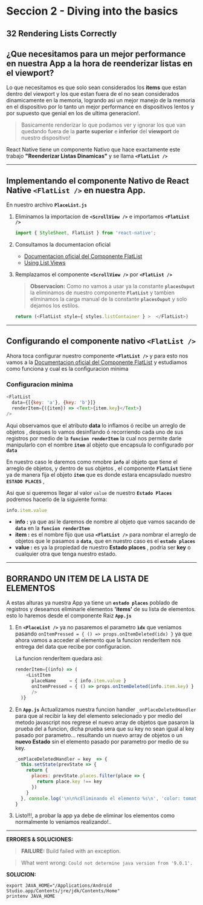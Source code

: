 # Seccion 2 - **Diving into the basics**
## **32 Rendering Lists Correctly**

## ¿Que necesitamos para un mejor performance en nuestra App a la hora de reenderizar listas en el viewport?

Lo que necesitamos es que solo sean considerados los **items** que estan dentro del viewport y los que estan fuera de el no sean considerados dinamicamente en la memoria, logrando asi un mejor manejo de la memoria en el dispositivo por lo tanto un mejor performance en dispositivos lentos y por supuesto que genial en los de ultima generacion!.

> Basicamente renderizar lo que podamos ver y ignorar los que van quedando fuera de la **parte superior** e **inferior** del **viewport** de nuestro dispositivo!

React Native tiene un componente Nativo que hace exactamente este trabajo **"Reenderizar Listas Dinamicas"** y se llama **```<FlatList />```**

---
## Implementando el componente Nativo de React Native **```<FlatList />```** en nuestra App.

En nuestro archivo **```PlaceList.js```**

1. Eliminamos la importacion de **```<ScrollView />```**  e importamos **```<FlatList />```**
    ```js
    import { StyleSheet, FlatList } from 'react-native';
    ```

1. Consultamos la documentacion oficial
    * [Documentacion oficial del Componente FlatList]
    * [Using List Views]

1. Remplazamos el componente **```<ScrollView />```** por **```<FlatList />```**
    > **Observacion:** Como no vamos a usar ya la constante **```placesOuput```** la eliminamos de nuestro componente **```FlatList```** y tambien eliminamos la carga manual de la constante **```placesOuput```** y  solo dejamos los estilos.

    ```js
    return (<FlatList style={ styles.listContainer } >  </FlatList>)
    ```

---
## Configurando el componente nativo **```<FlatList />```**

Ahora toca configurar nuestro componente **```<FlatList />```**  y para esto nos vamos a la  [Documentacion oficial del Componente FlatList] y estudiamos como funciona y cual es la configuracion minima

### **Configuracion minima**
  ```js
  <FlatList
    data={[{key: 'a'}, {key: 'b'}]}
    renderItem={({item}) => <Text>{item.key}</Text>}
  />
  ```
Aqui observamos que el atributo **data** lo inflamos ó recibe un arreglo de objetos , despues lo vamos desinflando ó recorriendo cada uno de sus registros por medio de la **```funcion renderItem```** la cual nos permite darle manipularlo con el nombre **```item```** al objeto que encapsula lo configurado por **```data```**

En nuestro caso le daremos como nmobre **```info```** al objeto que tiene el arreglo de objetos, y dentro de sus objetos , el componente **```FlatList```** tiene ya de manera fija el objeto **```item```** que es donde estara encapsulado nuestro **```ESTADO PLACES```** ,

Asi que si queremos llegar al valor ```value``` de nuestro **```Estado Places```** podremos hacerlo de la siguiente forma:

```js
info.item.value
```

* **info :** ya que asi le daremos de nombre al objeto que vamos sacando de **```data```** en la **```funcion renderItem```**
* **item :** es el nombre fijo que usa **```<FlatList />```** para nombrar el arreglo de objetos que le pasamos a **```data```**, que en nuestro caso es el **```estado places```**
* **value :** es ya la propiedad de nuestro **Estado places** , podria ser **key** o cualquier otra que tenga nuestro estado.

---
## **BORRANDO** UN ITEM DE LA LISTA DE ELEMENTOS

A estas alturas ya nuestra App ya tiene un  **```estado places```** poblado de registros y deseamos eliminarle elementos **'items'** de su lista de elementos. esto lo haremos desde el componente Raiz **```App.js```**

1. En **```<PlaceList />```**  ya no pasaremos el parametro **```ìdx```** que veniamos pasando ```onItemPressed = { () => props.onItemDeleted(idx) }``` ya que ahora vamos a acceder al elemento que la funcion renderItem nos entrega del data que recibe por configuracion.

    La funcion renderItem quedara asi:

    ```js
    renderItem={(info) => (
        <ListItem
          placeName     = { info.item.value }
          onItemPressed = { () => props.onItemDeleted(info.item.key) }
          />
      )}
    ```

1. En **```App.js```** Actualizamos nuestra funcion handler ```_onPlaceDeletedHandler``` para que al recibir la key del elemento selecionado y por medio del metodo javascript nos regrese el nuevo array de objetos que pasaron la prueba del a funcion, dicha prueba sera que su key no sean igual al key pasado por parametro... resultando un nuevo array de objetos o un **nuevo Estado** sin el elemento pasado por parametro por medio de su key.

    ```js
    _onPlaceDeletedHandler = key  => {
      this.setState(prevState => {
        return {
          places: prevState.places.filter(place => {
            return place.key !== key
          })
        }
      }, console.log('\n\n%cEliminando el elemento %s\n', 'color: tomato; font-weight: bold;' , key))
    }
    ```

1. Listo!!!, a probar la app ya debe de eliminar los elementos como normalmente lo veniamos realizando!..


---
**ERRORES & SOLUCIONES:**

> **FAILURE:** Build failed with an exception.

> What went wrong: ```Could not determine java version from '9.0.1'.```

**SOLUCION:**

  ```unix
  export JAVA_HOME="/Applications/Android Studio.app/Contents/jre/jdk/Contents/Home"
  printenv JAVA_HOME
  ```


[Usando el componente ScrollView]:(https://facebook.github.io/react-native/docs/using-a-scrollview.html)
[Documentacion Oficial del Componente ScrollView]:(https://facebook.github.io/react-native/docs/scrollview.html)
[Using List Views]:(https://facebook.github.io/react-native/docs/using-a-listview.html)
[Documentacion oficial del Componente FlatList]:(https://facebook.github.io/react-native/docs/flatlist.html)
